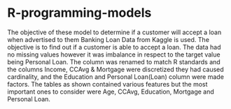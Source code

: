 # R-programming-models
The objective of these  model to determine if a customer will accept a loan when advertised to them
Banking Loan Data from Kaggle is used.
The objective is to find out if a customer is able to accept a loan.
The data had no missing values however it was imbalance in respect to the target value being Personal Loan. 
The column was renamed to match R standards and the columns Income, CCAvg & Mortgage were discretized they had caused cardinality, and the Education and Personal Loan(Loan) column were made factors.
The tables as shown contained various features but the most important ones to consider were  Age, CCAvg, Education, Mortgage and Personal Loan. 


